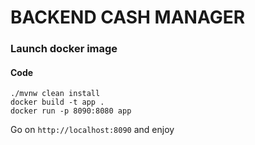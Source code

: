 # BACKEND CASH MANAGER

### Launch docker image

#### Code

```
./mvnw clean install
docker build -t app .
docker run -p 8090:8080 app
```

Go on `http://localhost:8090` and enjoy
